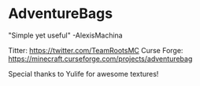 # AdventureBags
"Simple yet useful" -AlexisMachina

Titter: https://twitter.com/TeamRootsMC
Curse Forge: https://minecraft.curseforge.com/projects/adventurebag

Special thanks to Yulife for awesome textures!

